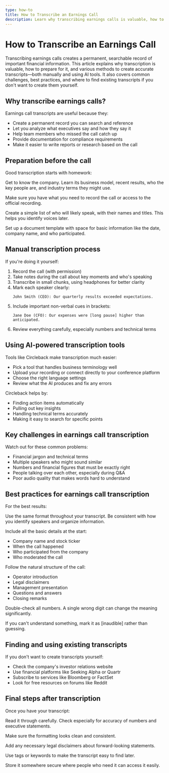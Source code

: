 ```yaml
---
type: how-to
title: How to Transcribe an Earnings Call
description: Learn why transcribing earnings calls is valuable, how to prepare, methods for creating accurate transcripts manually or with AI tools, and best practices for handling financial information.
---
```


# How to Transcribe an Earnings Call

Transcribing earnings calls creates a permanent, searchable record of important financial information. This article explains why transcription is valuable, how to prepare for it, and various methods to create accurate transcripts—both manually and using AI tools. It also covers common challenges, best practices, and where to find existing transcripts if you don't want to create them yourself.

## Why transcribe earnings calls?

Earnings call transcripts are useful because they:

- Create a permanent record you can search and reference
- Let you analyze what executives say and how they say it
- Help team members who missed the call catch up
- Provide documentation for compliance requirements
- Make it easier to write reports or research based on the call

## Preparation before the call

Good transcription starts with homework:

Get to know the company. Learn its business model, recent results, who the key people are, and industry terms they might use.

Make sure you have what you need to record the call or access to the official recording.

Create a simple list of who will likely speak, with their names and titles. This helps you identify voices later.

Set up a document template with space for basic information like the date, company name, and who participated.

## Manual transcription process

If you're doing it yourself:

1. Record the call (with permission)
2. Take notes during the call about key moments and who's speaking
3. Transcribe in small chunks, using headphones for better clarity
4. Mark each speaker clearly:
   ```
   John Smith (CEO): Our quarterly results exceeded expectations.
   ```
5. Include important non-verbal cues in brackets:
   ```
   Jane Doe (CFO): Our expenses were [long pause] higher than anticipated.
   ```
6. Review everything carefully, especially numbers and technical terms

## Using AI-powered transcription tools

Tools like Circleback make transcription much easier:

- Pick a tool that handles business terminology well
- Upload your recording or connect directly to your conference platform
- Choose the right language settings
- Review what the AI produces and fix any errors

Circleback helps by:
- Finding action items automatically
- Pulling out key insights
- Handling technical terms accurately
- Making it easy to search for specific points

## Key challenges in earnings call transcription

Watch out for these common problems:

- Financial jargon and technical terms
- Multiple speakers who might sound similar
- Numbers and financial figures that must be exactly right
- People talking over each other, especially during Q&A
- Poor audio quality that makes words hard to understand

## Best practices for earnings call transcription

For the best results:

Use the same format throughout your transcript. Be consistent with how you identify speakers and organize information.

Include all the basic details at the start:
- Company name and stock ticker
- When the call happened
- Who participated from the company
- Who moderated the call

Follow the natural structure of the call:
- Operator introduction
- Legal disclaimers
- Management presentation
- Questions and answers
- Closing remarks

Double-check all numbers. A single wrong digit can change the meaning significantly.

If you can't understand something, mark it as [inaudible] rather than guessing.

## Finding and using existing transcripts

If you don't want to create transcripts yourself:

- Check the company's investor relations website
- Use financial platforms like Seeking Alpha or Quartr
- Subscribe to services like Bloomberg or FactSet
- Look for free resources on forums like Reddit

## Final steps after transcription

Once you have your transcript:

Read it through carefully. Check especially for accuracy of numbers and executive statements.

Make sure the formatting looks clean and consistent.

Add any necessary legal disclaimers about forward-looking statements.

Use tags or keywords to make the transcript easy to find later.

Store it somewhere secure where people who need it can access it easily.
